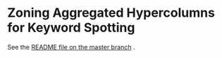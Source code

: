 # Zoning Aggregated Hypercolumns for Keyword Spotting #

See the [README file on the master branch](https://github.com/sfikas/zah/blob/master/README.md) .
